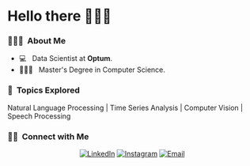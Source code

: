 <h1>Hello there 🙋🏻‍♂️</h1>

<h3>👨🏻‍💻 &nbsp;About Me </h3>

- 💻 &nbsp; Data Scientist at **Optum**.
- 👨🏻‍🎓 &nbsp; Master's Degree in Computer Science. 

<h3>🔎 &nbsp;Topics Explored </h3>

Natural Language Processing | Time Series Analysis | Computer Vision | Speech Processing

<h3> 🤝🏻 &nbsp;Connect with Me </h3>

<p align="center">
<a href="https://www.linkedin.com/in/raj3717"><img alt="LinkedIn" src="https://img.shields.io/badge/LinkedIn-Raj%20Krishan-blue?style=flat-square&logo=linkedin"></a>
<a href="https://www.instagram.com/raj_taki"><img alt="Instagram" src="https://img.shields.io/badge/Instagram-raj_taki-blue?style=flat-square&logo=instagram"></a>
<a href="mailto:rajkrishan13@gmail.com"><img alt="Email" src="https://img.shields.io/badge/Email-rajkrishan13@gmail.com-blue?style=flat-square&logo=gmail"></a>
</p>
